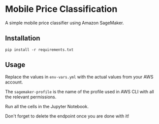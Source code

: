 # Mobile Price Classification

A simple mobile price classifier using Amazon SageMaker.

## Installation

``pip install -r requirements.txt``


## Usage

Replace the values in `env-vars.yml` with the actual values from your AWS account.

The `sagemaker-profile` is the name of the profile used in AWS CLI with all the relevant permissions.

Run all the cells in the Jupyter Notebook.

Don't forget to delete the endpoint once you are done with it!